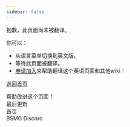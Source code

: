 ```yaml
---
sidebar: false
---
```


<!-- Disable header rule to hide page from search -->
<!-- markdownlint-disable MD041 -->
抱歉，此页面尚未被翻译。

你可以：

* 从语言菜单切换到英文版。
* 等待此页面被翻译。
* [申请加入](https://forms.gle/e3BqA3poMjESARe76)来帮助翻译这个英语页面和其他wiki！

[返回首页](/)

帮助改进这个页面！  
最后更新  
首页  
BSMG Discord
